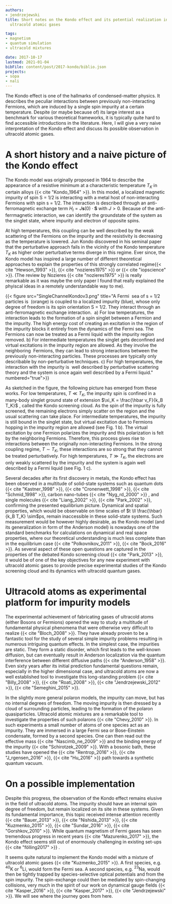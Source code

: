 ```yaml
---
authors:
- jendrzejewski
title: Short notes on the Kondo effect and its potential realization in
  ultracold atomic gases

tags:
- magnetism
- quantum simulation
- ultracold mixtures

date: 2017-10-17
lastmod: 2021-01-04
bibFile: content/post/2017-kondo/biblio.json
projects:
- sopa
- nali
---
```


The Kondo effect is one of the hallmarks of condensed-matter physics. It
describes the peculiar interactions between previously non-interacting
Fermions, which are induced by a single spin impurity at a certain
temperature. Despite (or maybe because of) its large interest as a
benchmark for various theoretical frameworks, it is typically quite hard
to find accessible introductions in the literature. Here, I will give a
very naive interpretation of the Kondo effect and discuss its possible
observation in ultracold atomic gases.

# A short history and a naive picture of the Kondo effect

The Kondo model was originally proposed in 1964 to describe the
appearance of a resistive minimum at a characteristic temperature $T_K$
in certain alloys {{< cite "Kondo_1964" >}}. In this model, a localized magnetic
impurity of spin S = 1/2 is interacting with a metal host of
non-interacting Fermions with spin s = 1/2. The interaction is described
through an anti-ferromagnetic exchange term
$H_I = J\mathbf{s}(0)\cdot \mathbf{S}$ with $J > 0$. Because of the
anti-ferrmagnetic interaction, we can identify the groundstate of the
system as the singlet state, where impurity and electron of opposite
spins.

At high temperatures, this coupling can be well described by the weak
scattering of the Fermions on the impurity and the resistivity is
decreasing as the temperature is lowered. Jun Kondo discovered in his
seminal paper that the perturbative approach fails in the vicinity of
the Kondo temperature $T_K$ as higher order perturbative terms diverge
in this regime. Ever since, the Kondo model has inspired a large number
of different theoretical approaches to explain the properties of this
strongly correlated regime{{< cite "Hewson_1993" >}}, {{< cite "nozieres1975" >}} or {{< cite "iopscience" >}}.
(The review by Nozieres {{< cite "nozieres1975" >}} is really remarkable as it was
maybe the only paper I found that really explained the phyiscal ideas in
a remotely understandable way to me).

{{< figure src="SingleChannelKondov3.png" title="A Fermi  sea of s = 1/2 particles is  (orange) is coupled to a  localized impurity (blue), whose only degree of freedom is its spin orientation S = 1/2. They interact through an anti-ferromagnetic exchange interaction.  a) For low temperatures, the interaction leads to the formation of a spin singlet between a Fermion and the impurity. The high energy cost of creating an excitation in the region of the impurity blocks it entirely from the dynamics of the Fermi sea. The Fermions can now be treated as a Fermi liquid with the impurity region removed. b) For intermediate temperatures the singlet gets deconfined and virtual excitations in the impurity region are allowed. As they involve the neighboring  Fermions, they can lead to strong interactions between the previously non-interacting particles. These processes are typically only describable by non-perturbative techniques. c) For high temperatures, the interaction with the impurity is  well described by perturbative scattering theory and the system is once again well described by a Fermi liquid." numbered="true">}}

As sketched in the figure, the following picture has emerged from these works.
For low temperatures, $T\ll T_K$, the impurity spin is confined in a
many-body singlet ground state of extension
$\xi_K = \frac{\hbar v_F}{k_B T_K}$ , called the Kondo screening cloud.
As the spin of the impurity is fully screened, the remaining electrons
simply scatter on the region and the usual scattering can take place.
For intermediate temperatures, the impurity is still bound in the
singlet state, but virtual excitation due to Fermions hopping in the
impurity region are allowed (see Fig. 1 b). The virtual excitation by one Fermion polarizes
the impurity and this polarization is felt by the neighboring Fermions.
Therefore, this process gives rise to interactions between the
originally non-interacting Fermions. In the strong coupling regime,
$T\sim T_K$, these interactions are so strong that they cannot be
treated perturbatively. For high temperatures, $T\gg T_K$, the electrons
are only weakly scattered by the impurity and the system is again well
described by a Fermi liquid (see Fig. 1 c).

Several decades after its first discovery in metals, the Kondo effect
has been observed in a multitude of solid-state systems such as quantum
dots {{< cite "Kastner_1998" >}}, {{< cite "Cronenwett_1998" >}}, {{< cite "Schmid_1998" >}}, carbon nano-tubes
{{< cite "Nyg_rd_2000" >}} , and single molecules {{< cite "Liang_2002" >}}, {{< cite "Park_2002" >}},
confirming the presented equilibrium picture. Dynamical and spatial
properties, which would be observable on time scales of
$t \ll \frac{\hbar}{k_B T_K} \sim$ps, remain inaccessible in these
solid-state systems. Such measurement would be however highly desirable,
as the Kondo model (and its generalization in form of the Anderson
model) is nowadays one of the standard benchmarks for calculations on
dynamical and real space properties, where our theoretical understanding
is much less complete than in the equilibrium case {{< cite "Polkovnikov_2011" >}}, {{< cite "Bock_2016" >}}. As several aspect of these open
questions are captured in the properties of the debated Kondo screening
cloud {{< cite "Park_2013" >}}, it would be of one of the key objectives for any new
experiment with ultracold atomic gases to provide precise experimental
studies of the Kondo screening cloud and its dynamics with ultracold
quantum gases.

# Ultracold atoms as experimental platform for impurity models

The experimental achievement of fabricating gases of ultracold atoms
(either Bosons or Fermions) opened the way to study a multitude of
fundamental physical phenomena that were otherwise very difficult to
realize {{< cite "Bloch_2008" >}}. They have already proven to be a fantastic tool
for the study of several simple impurity problems resulting in numerous
intriguing quantum effects. In the simplest case, the impurities are
static. They form a static disorder, which first leads to the well-known
diffusion, but can eventually result in Anderson localization via the
quantum interference between different diffusive paths {{< cite "Anderson_1958" >}}.
Even sixty years after its initial prediction fundamental questions
remain, especially in the higher dimensional case, and ultracold atoms
are now a well established tool to investigate this long-standing
problem {{< cite "Billy_2008" >}}, {{< cite "Roati_2008" >}},
{{< cite "Jendrzejewski_2012" >}}, {{< cite "Semeghini_2015" >}}.

In the slightly more general polaron models, the impurity can move, but
has no internal degrees of freedom. The moving impurity is then dressed
by a cloud of surrounding particles, leading to the formation of the
polaron quasiparticles. Ultracold atomic mixtures are a remarkable tool
to investigate the properties of such polarons  {{< cite "Chevy_2010" >}}. In such
experiments a small number of atoms of one species act as an impurity.
They are immersed in a large Fermi sea or Bose-Einstein condensate,
formed by a second species. One can then read out the effective mass
{{< cite "Nascimb_ne_2009" >}} and the binding energy of the impurity
{{< cite "Schirotzek_2009" >}}. With a bosonic bath, these studies have opened the {{< cite "Rentrop_2016" >}}, {{< cite "J_rgensen_2016" >}}, {{< cite "Hu_2016" >}}
path towards a synthetic quantum vacuum.

# On a possible implementation

Despite this progress, the observation of the Kondo effect remains
elusive in the field of ultracold atoms. The impurity should have an
internal spin degree of freedom, but remain localized on its site in
these systems. Given its fundamental importance, this topic received
intense attention recently {{< cite "Bauer_2013" >}}, {{< cite "Nishida_2013" >}}, {{< cite "Kuzmenko_2015" >}}, {{< cite "Sundar_2016" >}}, {{< cite "Gorshkov_2010" >}}.
While quantum magnetism of Fermi gases has seen tremendous progress in
recent years {{< cite "Mazurenko_2017" >}}, the Kondo effect seems still out of
enormously challenging in existing set-ups {{< cite "fölling2017" >}} .

It seems quite natural to implement the Kondo model with a mixture of
ultracold atomic gases {{< cite "Kuzmenko_2015" >}}. A first species, e.g. $^{40}$K or
$^6$Li, would form the Fermi sea. A second species, e.g. $^{23}$Na, would
then be tightly trapped by species-selective optical potentials and from
the spin impurity. The spin-exchange could then be mediated by
spin-changing collisions, very much in the spirit of our work on
dynamical gauge fields {{< cite "Kasper_2016" >}}, {{< cite "Kasper_2017" >}}, {{< cite "Jendrzejewski" >}}. We
will see where the journey goes from here.
